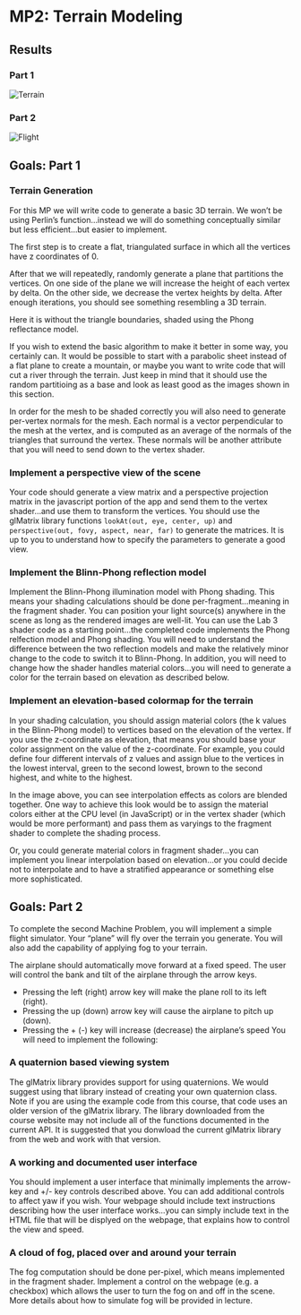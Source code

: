 # MP2: Terrain Modeling

## Results

### Part 1

![Terrain](terrain.gif)

### Part 2

![Flight](flight.gif)

## Goals: Part 1

### Terrain Generation

For this MP we will write code to generate a basic 3D terrain. We won’t be using Perlin’s function…instead we will do something conceptually similar but less efficient…but easier to implement.

The first step is to create a flat, triangulated surface in which all the vertices have z coordinates of 0.

After that we will repeatedly, randomly generate a plane that partitions the vertices. On one side of the plane we will increase the height of each vertex by delta. On the other side, we decrease the vertex heights by delta. After enough iterations, you should see something resembling a 3D terrain.

Here it is without the triangle boundaries, shaded using the Phong reflectance model. 

If you wish to extend the basic algorithm to make it better in some way, you certainly can. It would be possible to start with a parabolic sheet instead of a flat plane to create a mountain, or maybe you want to write code that will cut a river through the terrain. Just keep in mind that it should use the random partitioing as a base and look as least good as the images shown in this section.

In order for the mesh to be shaded correctly you will also need to generate per-vertex normals for the mesh. Each normal is a vector perpendicular to the mesh at the vertex, and is computed as an average of the normals of the triangles that surround the vertex. These normals will be another attribute that you will need to send down to the vertex shader.

### Implement a perspective view of the scene

Your code should generate a view matrix and a perspective projection matrix in the javascript portion of the app and send them to the vertex shader…and use them to transform the vertices. You should use the glMatrix library functions `lookAt(out, eye, center, up)` and `perspective(out, fovy, aspect, near, far)` to generate the matrices. It is up to you to understand how to specify the parameters to generate a good view.

### Implement the Blinn-Phong reflection model

Implement the Blinn-Phong illumination model with Phong shading. This means your shading calculations should be done per-fragment…meaning in the fragment shader. You can position your light source(s) anywhere in the scene as long as the rendered images are well-lit. You can use the Lab 3 shader code as a starting point…the completed code implements the Phong relfection model and Phong shading. You will need to understand the difference between the two reflection models and make the relatively minor change to the code to switch it to Blinn-Phong. In addition, you will need to change how the shader handles material colors…you will need to generate a color for the terrain based on elevation as described below.

### Implement an elevation-based colormap for the terrain

In your shading calculation, you should assign material colors (the k values in the Blinn-Phong model) to vertices based on the elevation of the vertex. If you use the z-coordinate as elevation, that means you should base your color assignment on the value of the z-coordinate. For example, you could define four different intervals of z values and assign blue to the vertices in the lowest interval, green to the second lowest, brown to the second highest, and white to the highest.

In the image above, you can see interpolation effects as colors are blended together. One way to achieve this look would be to assign the material colors either at the CPU level (in JavaScript) or in the vertex shader (which would be more performant) and pass them as varyings to the fragment shader to complete the shading process.

Or, you could generate material colors in fragment shader…you can implement you linear interpolation based on elevation…or you could decide not to interpolate and to have a stratified appearance or something else more sophisticated.

## Goals: Part 2

To complete the second Machine Problem, you will implement a simple flight simulator. Your “plane” will fly over the terrain you generate. You will also add the capability of applying fog to your terrain.

The airplane should automatically move forward at a fixed speed. The user will control the bank and tilt of the airplane through the arrow keys.

* Pressing the left (right) arrow key will make the plane roll to its left (right).
* Pressing the up (down) arrow key will cause the airplane to pitch up (down).
* Pressing the + (-) key will increase (decrease) the airplane’s speed
You will need to implement the following:

### A quaternion based viewing system

The glMatrix library provides support for using quaternions. We would suggest using that library instead of creating your own quaternion class. Note if you are using the example code from this course, that code uses an older version of the glMatrix library. The library downloaded from the course website may not include all of the functions documented in the current API. It is suggested that you donwload the current glMatrix library from the web and work with that version.

### A working and documented user interface

You should implement a user interface that minimally implements the arrow-key and +/- key controls described above. You can add additional controls to affect yaw if you wish. Your webpage should include text instructions describing how the user interface works…you can simply include text in the HTML file that will be displyed on the webpage, that explains how to control the view and speed.

### A cloud of fog, placed over and around your terrain

The fog computation should be done per-pixel, which means implemented in the fragment shader. Implement a control on the webpage (e.g. a checkbox) which allows the user to turn the fog on and off in the scene. More details about how to simulate fog will be provided in lecture.
